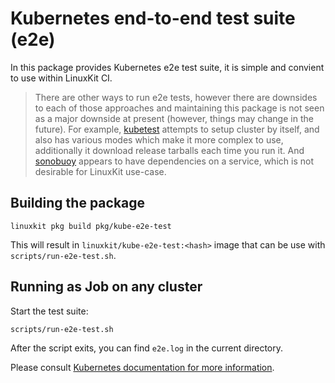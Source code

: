 # Kubernetes end-to-end test suite (e2e)

In this package provides Kubernetes e2e test suite, it is simple and convient to use within LinuxKit CI.

> There are other ways to run e2e tests, however there are downsides to each of those approaches
> and maintaining this package is not seen as a major downside at present (however, things may
> change in the future).
> For example, [kubetest][] attempts to setup cluster by itself, and also has various modes which make
> it more complex to use, additionally it download release tarballs each time you run it.
> And [sonobuoy][] appears to have dependencies on a service, which is not desirable for LinuxKit use-case.

[kubetest]: https://github.com/kubernetes/test-infra/tree/master/kubetest
[sonobuoy]: https://github.com/heptio/sonobuoy

## Building the package

```
linuxkit pkg build pkg/kube-e2e-test
```

This will result in `linuxkit/kube-e2e-test:<hash>` image that can be use with `scripts/run-e2e-test.sh`.

## Running as Job on any cluster

Start the test suite:
```
scripts/run-e2e-test.sh
```

After the script exits, you can find `e2e.log` in the current directory.

Please consult [Kubernetes documentation for more information][e2e-docs].

[e2e-docs]: https://github.com/kubernetes/community/blob/master/contributors/devel/e2e-tests.md
